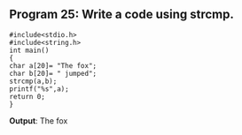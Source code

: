 ## Program 25: Write a code using strcmp.
```
#include<stdio.h>
#include<string.h>
int main()
{	
char a[20]= "The fox";
char b[20]= " jumped";
strcmp(a,b);
printf("%s",a);
return 0;
}
```
**Output**: The fox
